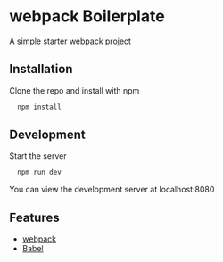 # webpack Boilerplate

A simple starter webpack project

## Installation

Clone the repo and install with npm

```bash
  npm install
```

## Development

Start the server

```bash
  npm run dev
```

You can view the development server at localhost:8080

## Features

- [webpack](https://webpack.js.org/)
- [Babel](https://babeljs.io/)
